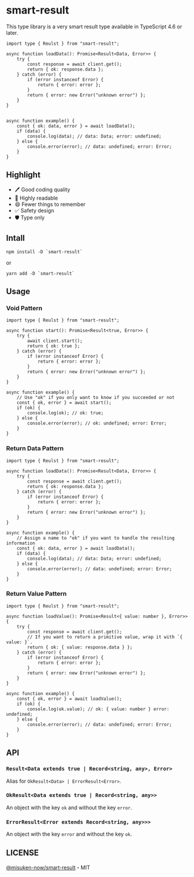 # smart-result

This type library is a very smart result type available in TypeScript 4.6 or later.

```
import type { Reulst } from "smart-result";

async function loadData(): Promise<Result<Data, Error>> {
    try {
        const response = await client.get();
        return { ok: response.data };
    } catch (error) {
        if (error instanceof Error) {
            return { error: error };
        }
        return { error: new Error("unknown error") };
    }
}


async function example() {
    const { ok: data, error } = await loadData();
    if (data) {
        console.log(data); // data: Data; error: undefined;
    } else {
        console.error(error); // data: undefined; error: Error;
    }
}
```

## Highlight

- 🖊 Good coding quality
- 👀 Highly readable
- 😄 Fewer things to remember
- ✅ Safety design
- 🛡 Type only

## Intall

```
npm install -D `smart-result`
```

or

```
yarn add -D `smart-result`
```

## Usage

### Void Pattern

```
import type { Reulst } from "smart-result";

async function start(): Promise<Result<true, Error>> {
    try {
        await client.start();
        return { ok: true };
    } catch (error) {
        if (error instanceof Error) {
            return { error: error };
        }
        return { error: new Error("unknown error") };
    }
}

async function example() {
    // Use "ok" if you only want to know if you succeeded or not
    const { ok, error } = await start();
    if (ok) {
        console.log(ok); // ok: true;
    } else {
        console.error(error); // ok: undefined; error: Error;
    }
}
```

### Return Data Pattern

```
import type { Reulst } from "smart-result";

async function loadData(): Promise<Result<Data, Error>> {
    try {
        const response = await client.get();
        return { ok: response.data };
    } catch (error) {
        if (error instanceof Error) {
            return { error: error };
        }
        return { error: new Error("unknown error") };
    }
}

async function example() {
    // Assign a name to "ok" if you want to handle the resulting information
    const { ok: data, error } = await loadData();
    if (data) {
        console.log(data); // data: Data; error: undefined;
    } else {
        console.error(error); // data: undefined; error: Error;
    }
}
```

### Return Value Pattern

```
import type { Reulst } from "smart-result";

async function loadValue(): Promise<Result<{ value: number }, Error>> {
    try {
        const response = await client.get();
        // If you want to return a primitive value, wrap it with `{ value: }`.
        return { ok: { value: response.data } };
    } catch (error) {
        if (error instanceof Error) {
            return { error: error };
        }
        return { error: new Error("unknown error") };
    }
}

async function example() {
    const { ok, error } = await loadValue();
    if (ok) {
        console.log(ok.value); // ok: { value: number } error: undefined;
    } else {
        console.error(error); // data: undefined; error: Error;
    }
}
```

## API

### `Result<Data extends true | Record<string, any>, Error>`

Alias for `OkResult<Data> | ErrorResult<Error>`.

### `OkResult<Data extends true | Record<string, any>>`

An object with the key `ok` and without the key `error`.

### `ErrorResult<Error extends Record<string, any>>>`

An object with the key `error` and without the key `ok`.

## LICENSE

[@misuken-now/smart-result](https://github.com/misuken-now/smart-result)・MIT
